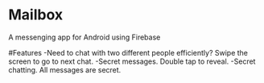 # Mailbox
A messenging app for Android using Firebase

#Features
-Need to chat with two different people efficiently? Swipe the screen to go to next chat.
-Secret messages. Double tap to reveal.
-Secret chatting. All messages are secret.
